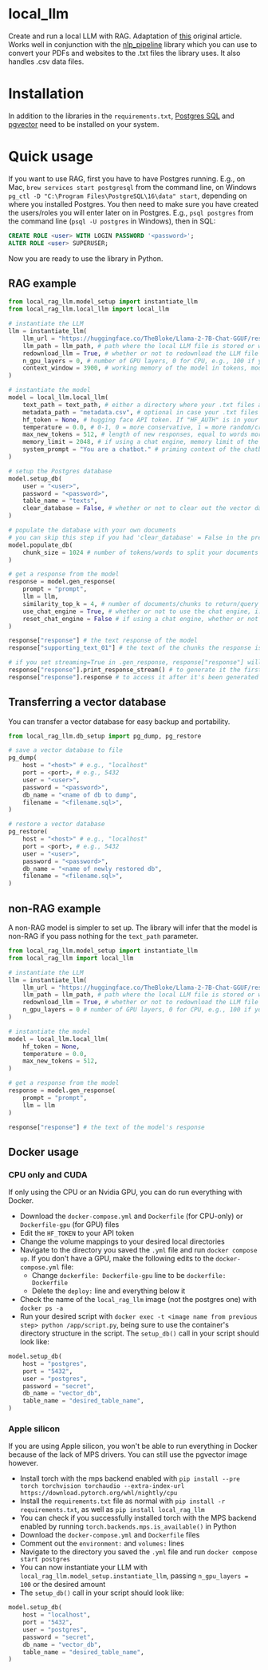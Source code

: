 # local_llm
Create and run a local LLM with RAG. Adaptation of [this](https://docs.llamaindex.ai/en/stable/examples/low_level/oss_ingestion_retrieval.html) original article. Works well in conjunction with the [nlp_pipeline](https://github.com/dhopp1/nlp_pipeline) library which you can use to convert your PDFs and websites to the .txt files the library uses. It also handles .csv data files.

# Installation
In addition to the libraries in the `requirements.txt`, [Postgres SQL](https://www.postgresql.org/) and [pgvector](https://github.com/pgvector/pgvector) need to be installed on your system.

# Quick usage
If you want to use RAG, first you have to have Postgres running. E.g., on Mac, `brew services start postgresql` from the command line, on Windows `pg_ctl -D "C:\Program Files\PostgreSQL\16\data" start`, depending on where you installed Postgres. You then need to make sure you have created the users/roles you will enter later on in Postgres. E.g., `psql postgres` from the command line (`psql -U postgres` in Windows), then in SQL:

```SQL
CREATE ROLE <user> WITH LOGIN PASSWORD '<password>';ALTER ROLE <user> SUPERUSER;
```

Now you are ready to use the library in Python. 

## RAG example

```python
from local_rag_llm.model_setup import instantiate_llm
from local_rag_llm.local_llm import local_llm

# instantiate the LLM
llm = instantiate_llm(    llm_url = "https://huggingface.co/TheBloke/Llama-2-7B-Chat-GGUF/resolve/main/llama-2-7b-chat.Q4_K_M.gguf", # the URL of the particular LLM you want to use. If you have the model locally you don't need to pass this
	llm_path = llm_path, # path where the local LLM file is stored or will be downloaded to
	redownload_llm = True, # whether or not to redownload the LLM file
	n_gpu_layers = 0, # number of GPU layers, 0 for CPU, e.g., 100 if you have a GPU
	context_window = 3900, # working memory of the model in tokens, model-dependent)

# instantiate the model
model = local_llm.local_llm(
	text_path = text_path, # either a directory where your .txt files are stored, or a list of absolute paths to the .txt files 
	metadata_path = "metadata.csv", # optional in case your .txt files have more metadata about them
	hf_token = None, # hugging face API token. If "HF_AUTH" is in your environment, you don't need to pass	temperature = 0.0, # 0-1, 0 = more conservative, 1 = more random/creative	max_new_tokens = 512, # length of new responses, equal to words more or less
	memory_limit = 2048, # if using a chat engine, memory limit of the chat engine
	system_prompt = "You are a chatbot." # priming context of the chatbot
)

# setup the Postgres database
model.setup_db(
	user = "<user>",
	password = "<password>",
	table_name = "texts",
	clear_database = False, # whether or not to clear out the vector database
)

# populate the database with your own documents
# you can skip this step if you had 'clear_database' = False in the previous step and the vector db has previously been populated
model.populate_db(
	chunk_size = 1024 # number of tokens/words to split your documents into
)

# get a response from the model
response = model.gen_response(
	prompt = "prompt",
	llm = llm,
	similarity_top_k = 4, # number of documents/chunks to return/query alongside the prompt
	use_chat_engine = True, # whether or not to use the chat engine, i.e., have a short-term memory of your chat history
	reset_chat_engine = False # if using a chat engine, whether or not to reset its memory
)

response["response"] # the text response of the model
response["supporting_text_01"] # the text of the chunks the response is largely based on plus its metadata

# if you set streaming=True in .gen_response, response["response"] will be the streaming agent, not the text response
response["response"].print_response_stream() # to generate it the first time
response["response"].response # to access it after it's been generated
```

## Transferring a vector database
You can transfer a vector database for easy backup and portability.

```python
from local_rag_llm.db_setup import pg_dump, pg_restore

# save a vector database to file
pg_dump(
	host = "<host>" # e.g., "localhost"
	port = <port>, # e.g., 5432
	user = "<user>",
	password = "<password>",
	db_name = "<name of db to dump",
	filename = "<filename.sql>",
)

# restore a vector database
pg_restore(
	host = "<host>" # e.g., "localhost"
	port = <port>, # e.g., 5432
	user = "<user>",
	password = "<password>",
	db_name = "<name of newly restored db",
	filename = "<filename.sql>",
)
```

## non-RAG example
A non-RAG model is simpler to set up. The library will infer that the model is non-RAG if you pass nothing for the `text_path` parameter.

```python
from local_rag_llm.model_setup import instantiate_llm
from local_rag_llm import local_llm

# instantiate the LLM
llm = instantiate_llm(    llm_url = "https://huggingface.co/TheBloke/Llama-2-7B-Chat-GGUF/resolve/main/llama-2-7b-chat.Q4_K_M.gguf", # the URL of the particular LLM you want to use. If you have the model locally you don't need to pass this
	llm_path = llm_path, # path where the local LLM file is stored or will be downloaded to
	redownload_llm = True, # whether or not to redownload the LLM file
	n_gpu_layers = 0 # number of GPU layers, 0 for CPU, e.g., 100 if you have a GPU)

# instantiate the model
model = local_llm.local_llm(
	hf_token = None,	temperature = 0.0,	max_new_tokens = 512,
)

# get a response from the model
response = model.gen_response(
	prompt = "prompt",
	llm = llm
)

response["response"] # the text of the model's response

```

## Docker usage
### CPU only and CUDA
If only using the CPU or an Nvidia GPU, you can do run everything with Docker.

- Download the `docker-compose.yml` and `Dockerfile` (for CPU-only) or `Dockerfile-gpu` (for GPU) files
- Edit the `HF_TOKEN` to your API token
- Change the volume mappings to your desired local directories
- Navigate to the directory you saved the `.yml` file and run `docker compose up`. If you don't have a GPU, make the following edits to the `docker-compose.yml` file: 
	- Change `dockerfile: Dockerfile-gpu` line to be `dockerfile: Dockerfile`
	- Delete the `deploy:` line and everything below it
- Check the name of the `local_rag_llm` image (not the postgres one) with `docker ps -a`
- Run your desired script with `docker exec -t <image name from previous step> python /app/script.py`, being sure to use the container's directory structure in the script. The `setup_db()` call in your script should look like:

```py
model.setup_db(    host = "postgres",    port = "5432",	user = "postgres",	password = "secret",    db_name = "vector_db",    table_name = "desired_table_name",)
```

### Apple silicon
If you are using Apple silicon, you won't be able to run everything in Docker because of the lack of MPS drivers. You can still use the pgvector image however.

- Install torch with the mps backend enabled with `pip install --pre torch torchvision torchaudio --extra-index-url https://download.pytorch.org/whl/nightly/cpu`
- Install the `requirements.txt` file as normal with `pip install -r requirements.txt`, as well as `pip install local_rag_llm`
- You can check if you successfully installed torch with the MPS backend enabled by running `torch.backends.mps.is_available()` in Python
- Download the `docker-compose.yml` and `Dockerfile` files
- Comment out the `environment:` and `volumes:` lines
- Navigate to the directory you saved the `.yml` file and run `docker compose start postgres`
- You can now instantiate your LLM with `local_rag_llm.model_setup.instantiate_llm`, passing `n_gpu_layers = 100` or the desired amount
- The `setup_db()` call in your script should look like:

```py
model.setup_db(  	host = "localhost",   	port = "5432",	user = "postgres",	password = "secret",   	db_name = "vector_db",  	table_name = "desired_table_name",)
```
